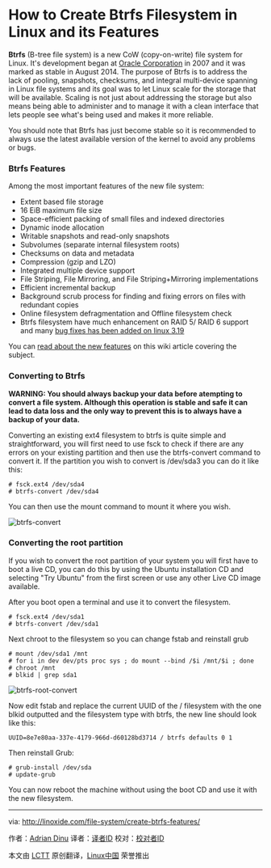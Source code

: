 How to Create Btrfs Filesystem in Linux and its Features
================================================================================
**Btrfs** (B-tree file system) is a new CoW (copy-on-write) file system for Linux. It's development began at [Oracle Corporation][1] in 2007 and it was marked as stable in August 2014. The purpose of Btrfs is to address the lack of pooling, snapshots, checksums, and integral multi-device spanning in Linux file systems and its goal was to let Linux scale for the storage that will be available. Scaling is not just about addressing the storage but also means being able to administer and to manage it with a clean interface that lets people see what's being used and makes it more reliable.

You should note that Btrfs has just become stable so it is recommended to always use the latest available version of the kernel to avoid any problems or bugs.

### Btrfs Features ###

Among the most important features of the new file system:

- Extent based file storage
- 16 EiB maximum file size
- Space-efficient packing of small files and indexed directories
- Dynamic inode allocation
- Writable snapshots and read-only snapshots
- Subvolumes (separate internal filesystem roots)
- Checksums on data and metadata
- Compression (gzip and LZO)
- Integrated multiple device support
- File Striping, File Mirroring, and File Striping+Mirroring implementations
- Efficient incremental backup
- Background scrub process for finding and fixing errors on files with redundant copies
- Online filesystem defragmentation and Offline filesystem check
- Btrfs filesystem have much enhancement on RAID 5/ RAID 6 support and many [bug fixes has been added on linux 3.19][2]

You can [read about the new features][3] on this wiki article covering the subject.

### Converting to Btrfs ###

**WARNING: You should always backup your data before atempting to convert a file system. Although this operation is stable and safe it can lead to data loss and the only way to prevent this is to always have a backup of your data.**

Converting an existing ext4 filesystem to btrfs is quite simple and straightforward, you will first need to use fsck to check if there are any errors on your existing partition and then use the btrfs-convert command to convert it. If the partition you wish to convert is /dev/sda3 you can do it like this:

    # fsck.ext4 /dev/sda4
    # btrfs-convert /dev/sda4

You can then use the mount command to mount it where you wish.

![btrfs-convert](http://blog.linoxide.com/wp-content/uploads/2014/11/btrfs-convert.jpg)

### Converting the root partition ###

If you wish to convert the root partition of your system you will first have to boot a live CD, you can do this by using the Ubuntu installation CD and selecting "Try Ubuntu" from the first screen or use any other Live CD image available.

After you boot open a terminal and use it to convert the filesystem.

    # fsck.ext4 /dev/sda1
    # btrfs-convert /dev/sda1

Next chroot to the filesystem so you can change fstab and reinstall grub

    # mount /dev/sda1 /mnt
    # for i in dev dev/pts proc sys ; do mount --bind /$i /mnt/$i ; done
    # chroot /mnt
    # blkid | grep sda1

![btrfs-root-convert](http://blog.linoxide.com/wp-content/uploads/2014/11/btrfs-root-convert.jpg)

Now edit fstab and replace the current UUID of the / filesystem with the one blkid outputted and the filesystem type with btrfs, the new line should look like this:

    UUID=8e7e80aa-337e-4179-966d-d60128bd3714 / btrfs defaults 0 1

Then reinstall Grub:

    # grub-install /dev/sda
    # update-grub

You can now reboot the machine without using the boot CD and use it with the new filesystem.

--------------------------------------------------------------------------------

via: http://linoxide.com/file-system/create-btrfs-features/

作者：[Adrian Dinu][a]
译者：[译者ID](https://github.com/译者ID)
校对：[校对者ID](https://github.com/校对者ID)

本文由 [LCTT](https://github.com/LCTT/TranslateProject) 原创翻译，[Linux中国](http://linux.cn/) 荣誉推出

[a]:http://linoxide.com/author/adriand/
[1]:http://www.oracle.com/index.html
[2]:http://lkml.iu.edu/hypermail/linux/kernel/1412.1/03583.html
[3]:https://btrfs.wiki.kernel.org/index.php/Main_Page#Features
